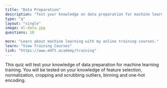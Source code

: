 ```yaml
---
title: "Data Preparation"
description: "Test your knowledge on data preparation for machine learning"
type: "q"
layout: "single"
image: ml-data.jpg
questions: 10

more: "Learn about machine learning with my online training courses."
learn: "View Training Courses"
link: "https://www.mdft.academy/training"
---
```


This quiz will test your knowledge of data preparation for machine learning training. You will be tested on your knowledge of feature selection, normalization, cropping and scrubbing outliers, binning and one-hot encoding.
